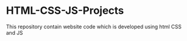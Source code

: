 # HTML-CSS-JS-Projects
This repository contain website code which is developed using html CSS and JS
